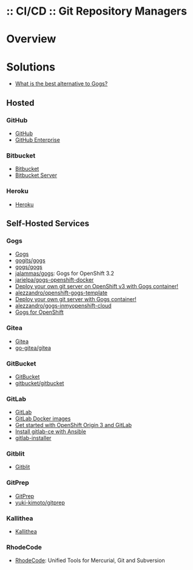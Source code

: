 :: CI/CD :: Git Repository Managers
===================================

# Overview

# Solutions

- [What is the best alternative to Gogs?](https://www.slant.co/options/1395/alternatives/~gogs-alternatives)

## Hosted

### GitHub

- [GitHub](https://github.com/)
- [GitHub Enterprise](https://enterprise.github.com/home)

### Bitbucket

- [Bitbucket](https://bitbucket.org/)
- [Bitbucket Server](https://www.atlassian.com/software/bitbucket/server)

### Heroku

- [Heroku](https://www.heroku.com/)

## Self-Hosted Services

### Gogs

- [Gogs](https://gogs.io/)
- [gogits/gogs](https://github.com/gogits/gogs)
- [gogs/gogs](https://hub.docker.com/r/gogs/gogs/)
- [jalammas/gogs](https://hub.docker.com/r/jalammas/gogs/): Gogs for OpenShift 3.2
- [jarielpa/gogs-openshift-docker](https://github.com/jarielpa/gogs-openshift-docker)
- [Deploy your own git server on OpenShift v3 with Gogs container!](http://alezzandro.com/deploy-your-own-git-server-on-openshift-v3-with-gogs-container/)
- [alezzandro/openshift-gogs-template](https://github.com/alezzandro/openshift-gogs-template)
- [Deploy your own git server with Gogs container!](http://gogs.inmyopenshift.cloud/)
- [alezzandro/gogs-inmyopenshift-cloud](https://github.com/alezzandro/gogs-inmyopenshift-cloud)
- [Gogs for OpenShift](https://github.com/OpenShiftDemos/gogs-openshift-docker)

### Gitea

- [Gitea](https://gitea.io/)
- [go-gitea/gitea](https://github.com/go-gitea/gitea)

### GitBucket

- [GitBucket](https://gitbucket.github.io/)
- [gitbucket/gitbucket](https://github.com/gitbucket/gitbucket)

### GitLab

- [GitLab](https://about.gitlab.com/)
- [GitLab Docker images](https://gitlab.com/gitlab-org/gitlab-ce/tree/master/docker)
- [Get started with OpenShift Origin 3 and GitLab](https://about.gitlab.com/2016/06/28/get-started-with-openshift-origin-3-and-gitlab/)
- [Install gitlab-ce with Ansible](https://gitlab.com/bjk-gitlab/ansible-gitlab-ce)
- [gitlab-installer](https://github.com/tuminoid/gitlab-installer)

### Gitblit

- [Gitblit](http://gitblit.com/)

### GitPrep

- [GitPrep](http://gitprep.yukikimoto.com/)
- [yuki-kimoto/gitprep](https://github.com/yuki-kimoto/gitprep)

### Kallithea

- [Kallithea](https://kallithea-scm.org/)

### RhodeCode

- [RhodeCode](https://rhodecode.com/): Unified Tools for Mercurial, Git and Subversion

